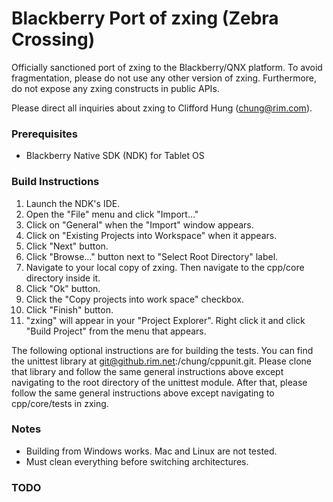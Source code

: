 # Blackberry Port of zxing (Zebra Crossing) 
 
Officially sanctioned port of zxing to the Blackberry/QNX platform. To avoid fragmentation, please do not use any other version of zxing.  Furthermore, do not expose any zxing constructs in public APIs.

Please direct all inquiries about zxing to Clifford Hung (chung@rim.com).

### Prerequisites

- Blackberry Native SDK (NDK) for Tablet OS

### Build Instructions

1. Launch the NDK's IDE.
2. Open the "File" menu and click "Import..."
3. Click on "General" when the "Import" window appears.
4. Click on "Existing Projects into Workspace" when it appears.
5. Click "Next" button.
6. Click "Browse..." button next to "Select Root Directory" label.
7. Navigate to your local copy of zxing.  Then navigate to the cpp/core directory inside it.
8. Click "Ok" button.
9. Click the "Copy projects into work space" checkbox.
10. Click "Finish" button.
11. "zxing" will appear in your "Project Explorer".  Right click it and click "Build Project" from the menu that appears. 

The following optional instructions are for building the tests. You can find the unittest library at git@github.rim.net:/chung/cppunit.git.  Please clone that library and follow the same general instructions above except navigating to the root directory of the unittest module.  After that, please follow the same general instructions above except navigating to cpp/core/tests in zxing.


### Notes

- Building from Windows works. Mac and Linux are not tested.
- Must clean everything before switching architectures.

### TODO

